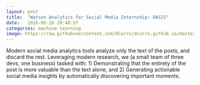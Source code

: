 ```yaml
---
layout: post
title:  "Watson Analytics for Social Media Internship: OASIS"
date:   2016-06-26 20:40:57
categories: machine learning
image: https://raw.githubusercontent.com/DCurro/dcurro.github.io/master/_assets/marketplace.png
---
```

Modern social media analytics tools analyze only the text of the posts, and discard the rest. Leveraging modern research, we (a small team of three devs, one business) tasked with: 1) Demonstrating that the entirety of the post is more valuable than the text alone, and 2) Generating actionable social media insights by automatically discovering important moments.